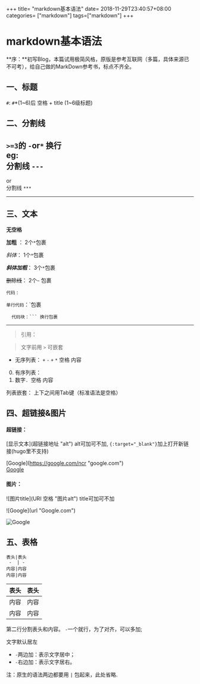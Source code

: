 +++
title= "markdown基本语法"
date= 2018-11-29T23:40:57+08:00
categories= ["markdown"]
tags=["markdown"]
+++

# markdown基本语法

**序：**初写Blog，本篇试用极简风格，原版是参考互联网（多篇，具体来源已不可考），给自己做的MarkDown参考书，标点不齐全。


## 一、标题

 `#`: `#`*(1~6)后 空格 + title  (1~6级标题)
  
## 二、分割线
`>=3`的 `-`or`*` 换行  
eg:     
 分割线  `---`
 ---
 or     
 分割线 `***`
***

## 三、文本

**无空格**

**加粗** ：
2个`*`包裹

*斜体*：
1个`*`包裹

***斜体加粗***：
3个`*`包裹

~~删除线~~：
2个`~` 包裹

`代码` :

`单行代码`：`包裹

```
  代码块：``` 换行包裹
```

****
 
> 引用：

> 文字前用 `>` 可嵌套


* 无序列表：
`+` `-` `+` `*` 空格 内容

0. 有序列表：
1. 数字`. `空格 内容

列表嵌套：
上下之间用Tab键（标准语法是空格）


## 四、超链接&图片

#### 超链接：
\[显示文本](超链接地址 "alt")
alt可加可不加,
`{:target="_blank"}`加上打开新链接(hugo里不支持)    

\[Google](https://google.com/ncr "google.com")  
[Google](https://google.com/ncr "google.com")

#### 图片：
\!\[图片title](URI 空格 "图片alt")
title可加可不加

\!\[Google](url "Google.com")

![Google](https://timgsa.baidu.com/timg?image&quality=80&size=b9999_10000&sec=1544295905848&di=4cc90e1b21d647ed6f3f46ae503e8fab&imgtype=0&src=http%3A%2F%2Fa.zdmimg.com%2F201509%2F02%2F55e64ead49ddb4580.png_a200.jpg "Google.com")


## 五、表格
```
表头|表头       
 -  | -    
内容|内容       
内容|内容       
```

表头|表头
-|-
内容|内容
内容|内容

第二行分割表头和内容。
`-`一个就行，为了对齐，可以多加;

文字默认居左

- `-`两边加：表示文字居中；
- `-`右边加：表示文字居右。

注：原生的语法两边都要用 `|` 包起来，此处省略.
